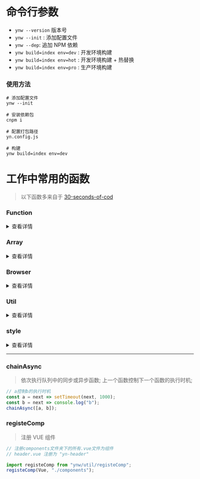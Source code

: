 # 命令行参数

* `ynw --version` 版本号
* `ynw --init` : 添加配置文件
* `ynw --dep`: 追加 NPM 依赖
* `ynw build=index env=dev` : 开发环境构建
* `ynw build=index env=hot` : 开发环境构建 + 热替换
* `ynw build=index env=pro` : 生产环境构建

### 使用方法

```shell
# 添加配置文件
ynw --init

# 安装依赖包
cnpm i

# 配置打包路径
yn.config.js

# 构建
ynw build=index env=dev
```

# 工作中常用的函数

> 以下函数多来自于 [30-seconds-of-cod](https://github.com/Chalarangelo/30-seconds-of-code)

### Function

<details>
<summary>查看详情</summary>

* [`chainAsync`](#chainAsync)
* [`compose`](#compose)
* [`composeRight`](#composeRight)
* [`koa-compose`](#koa-compose)
* [`pipeAsync`](#pipeAsync)

</details>

### Array

<details>
<summary>查看详情</summary>

* [`differenceBy`](#differenceby)

</details>

### Browser

<details>
<summary>查看详情</summary>

* [`uuid`](#uuid)
* [`createEventHub`](#createEventHub)
* [`element`](#element)
* [`runInRaf`](#runInRaf)
* [`runInWorker`](#runInWorker)

</details>

### Util

<details>
<summary>查看详情</summary>

* [`registeComp`](#registeComp)
* [`httpPost`](#httppost)

</details>

### style

<details>
<summary>查看详情</summary>

* `reset.css`

</details>

---

### chainAsync

> 依次执行队列中的同步或异步函数;
> 上一个函数控制下一个函数的执行时机;

```js
// a控制b的执行时机
const a = next => setTimeout(next, 1000);
const b = next => console.log("b");
chainAsync([a, b]);
```

### registeComp

> 注册 VUE 组件

```js
// 注册components文件夹下的所有.vue文件为组件
// header.vue 注册为 "yn-header"

import registeComp from "ynw/util/registeComp";
registeComp(Vue, "./components");
```
